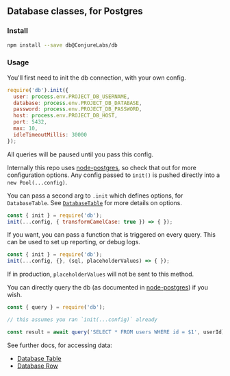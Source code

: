 ## Database classes, for Postgres

### Install

```sh
npm install --save db@ConjureLabs/db
```

### Usage

You'll first need to init the db connection, with your own config.

```js
require('db').init({
  user: process.env.PROJECT_DB_USERNAME,
  database: process.env.PROJECT_DB_DATABASE,
  password: process.env.PROJECT_DB_PASSWORD,
  host: process.env.PROJECT_DB_HOST,
  port: 5432,
  max: 10,
  idleTimeoutMillis: 30000
});
```

All queries will be paused until you pass this config.

Internally this repo uses [node-postgres](http://github.com/brianc/node-postgres), so check that out for more configuration options. Any config passed to `init()` is pushed directly into a `new Pool(...config)`.

You can pass a second arg to `.init` which defines options, for `DatabaseTable`. See [`DatabaseTable`](./table) for more details on options.

```js
const { init } = require('db');
init(...config, { transformCamelCase: true }) => { });
```

If you want, you can pass a function that is triggered on every query. This can be used to set up reporting, or debug logs.

```js
const { init } = require('db');
init(...config, {}, (sql, placeholderValues) => { });
```

If in production, `placeholderValues` will not be sent to this method.

You can directly query the db (as documented in [node-postgres](http://github.com/brianc/node-postgres)) if you wish.

```js
const { query } = require('db');

// this assumes you ran `init(...config)` already

const result = await query('SELECT * FROM users WHERE id = $1', userId);
```

See further docs, for accessing data:

- [Database Table](./table)
- [Database Row](./row)
